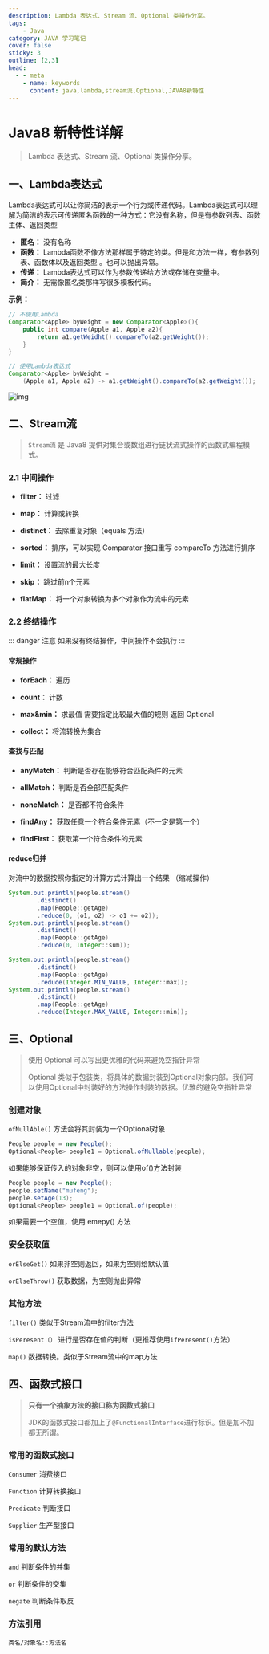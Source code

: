 ```yaml
---
description: Lambda 表达式、Stream 流、Optional 类操作分享。
tags:
    - Java
category: JAVA 学习笔记
cover: false
sticky: 3
outline: [2,3]
head:
  - - meta
    - name: keywords
      content: java,lambda,stream流,Optional,JAVA8新特性
---
```


# Java8 新特性详解

> Lambda 表达式、Stream 流、Optional 类操作分享。

## 一、Lambda表达式

Lambda表达式可以让你简洁的表示一个行为或传递代码。Lambda表达式可以理解为简洁的表示可传递匿名函数的一种方式：它没有名称，但是有参数列表、函数主体、返回类型

- **匿名：** 没有名称
- **函数：** Lambda函数不像方法那样属于特定的类。但是和方法一样，有参数列表、函数体以及返回类型 。也可以抛出异常。
- **传递：** Lambda表达式可以作为参数传递给方法或存储在变量中。
- **简介：** 无需像匿名类那样写很多模板代码。

**示例：**

```Java
// 不使用Lambda
Comparator<Apple> byWeight = new Comparator<Apple>(){
	public int compare(Apple a1, Apple a2){
		return a1.getWeidht().compareTo(a2.getWeight());
	}
}  

// 使用Lambda表达式
Comparator<Apple> byWeight = 
    (Apple a1, Apple a2) -> a1.getWeight().compareTo(a2.getWeight());
```

![img](https://cdn.imufeng.cn/imufeng/epub_26211813_42)

## 二、Stream流

> `Stream流` 是 Java8 提供对集合或数组进行链状流式操作的函数式编程模式。

###  2.1 中间操作

- **filter：** 过滤

- **map：** 计算或转换

- **distinct：** 去除重复对象（equals 方法）

- **sorted：** 排序，可以实现 Comparator 接口重写 compareTo 方法进行排序

- **limit：** 设置流的最大长度

- **skip：** 跳过前n个元素

- **flatMap：** 将一个对象转换为多个对象作为流中的元素

### 2.2 终结操作

::: danger 注意
如果没有终结操作，中间操作不会执行 
:::

#### 常规操作

- **forEach：** 遍历

- **count：** 计数

- **max&min：** 求最值 需要指定比较最大值的规则 返回 Optional

- **collect：** 将流转换为集合

#### 查找与匹配

-  **anyMatch：** 判断是否存在能够符合匹配条件的元素

-  **allMatch：** 判断是否全部匹配条件
-  **noneMatch：** 是否都不符合条件
-  **findAny：** 获取任意一个符合条件元素（不一定是第一个）
-  **findFirst：** 获取第一个符合条件的元素

#### reduce归并

对流中的数据按照你指定的计算方式计算出一个结果 （缩减操作）

```java
System.out.println(people.stream()
        .distinct()
        .map(People::getAge)
        .reduce(0, (o1, o2) -> o1 += o2));
System.out.println(people.stream()
        .distinct()
        .map(People::getAge)
        .reduce(0, Integer::sum));
```

```java
System.out.println(people.stream()
        .distinct()
        .map(People::getAge)
        .reduce(Integer.MIN_VALUE, Integer::max));
System.out.println(people.stream()
        .distinct()
        .map(People::getAge)
        .reduce(Integer.MAX_VALUE, Integer::min));
```

## 三、Optional

> 使用 Optional 可以写出更优雅的代码来避免空指针异常
>
> Optional 类似于包装类，将具体的数据封装到Optional对象内部。我们可以使用Optional中封装好的方法操作封装的数据。优雅的避免空指针异常

### 创建对象

`ofNullAble()` 方法会将其封装为一个Optional对象

```java
People people = new People();
Optional<People> people1 = Optional.ofNullable(people);
```

如果能够保证传入的对象非空，则可以使用of()方法封装

```java
People people = new People();
people.setName("mufeng");
people.setAge(13);
Optional<People> people1 = Optional.of(people);
```

如果需要一个空值，使用 emepy() 方法

### 安全获取值

`orElseGet()`	如果非空则返回，如果为空则给默认值

`orElseThrow()` 获取数据，为空则抛出异常

### 其他方法

`filter()` 类似于Stream流中的filter方法

`isPeresent（）` 进行是否存在值的判断（更推荐使用`ifPeresent()`方法）

`map()` 数据转换。类似于Stream流中的map方法

## 四、函数式接口

> **只有一个抽象方法的接口称为函数式接口**
>
> JDK的函数式接口都加上了`@FunctionalInterface`进行标识。但是加不加都无所谓。

### 常用的函数式接口

`Consumer`	消费接口

`Function`	计算转换接口

`Predicate`	判断接口

`Supplier`	生产型接口

### 常用的默认方法

`and`	判断条件的并集

`or`	判断条件的交集

`negate`	判断条件取反

### 方法引用

`类名/对象名::方法名`

